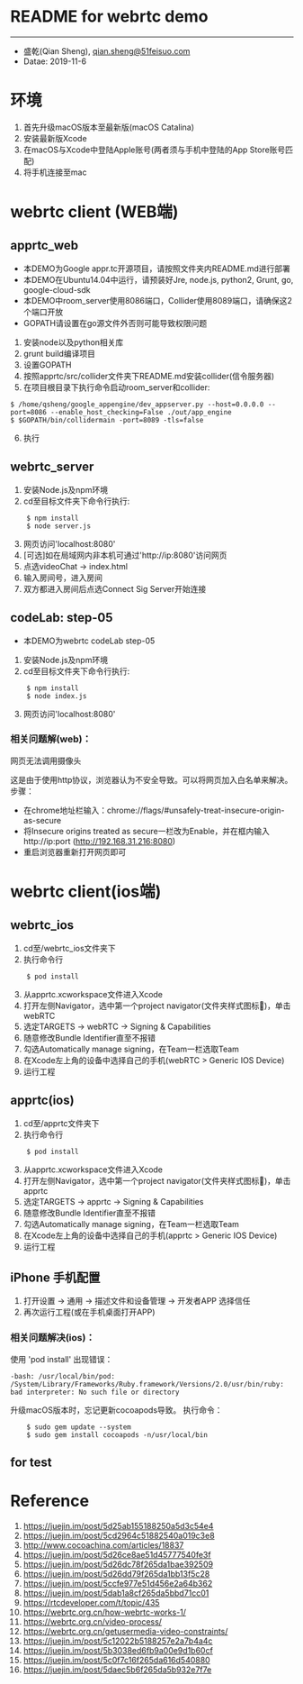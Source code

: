 # README for webrtc demo
---------------------------------------------------
- 盛乾(Qian Sheng), qian.sheng@51feisuo.com
- Datae: 2019-11-6

# 环境
1. 首先升级macOS版本至最新版(macOS Catalina)
2. 安装最新版Xcode
3. 在macOS与Xcode中登陆Apple账号(两者须与手机中登陆的App Store账号匹配)
4. 将手机连接至mac

# webrtc client (WEB端)
## apprtc_web
- 本DEMO为Google appr.tc开源项目，请按照文件夹内README.md进行部署
- 本DEMO在Ubuntu14.04中运行，请预装好Jre, node.js, python2, Grunt, go, google-cloud-sdk
- 本DEMO中room_server使用8086端口，Collider使用8089端口，请确保这2个端口开放
- GOPATH请设置在go源文件外否则可能导致权限问题
1. 安装node以及python相关库
2. grunt build编译项目
3. 设置GOPATH
4. 按照apprtc/src/collider文件夹下README.md安装collider(信令服务器)
5. 在项目根目录下执行命令启动room_server和collider:
```
$ /home/qsheng/google_appengine/dev_appserver.py --host=0.0.0.0 --port=8086 --enable_host_checking=False ./out/app_engine
$ $GOPATH/bin/collidermain -port=8089 -tls=false 
```
6. 执行
## webrtc_server
1. 安装Node.js及npm环境
2. cd至目标文件夹下命令行执行: 
```
    $ npm install
    $ node server.js
```
3. 网页访问'localhost:8080'
4. [可选]如在局域网内非本机可通过'http://ip:8080'访问网页
5. 点选videoChat -> index.html
6. 输入房间号，进入房间
7. 双方都进入房间后点选Connect Sig Server开始连接
## codeLab: step-05
- 本DEMO为webrtc codeLab step-05
1. 安装Node.js及npm环境
2. cd至目标文件夹下命令行执行: 
```
    $ npm install
    $ node index.js
```
3. 网页访问'localhost:8080'
### 相关问题解(web)：
网页无法调用摄像头

这是由于使用http协议，浏览器认为不安全导致。可以将网页加入白名单来解决。
步骤：
- 在chrome地址栏输入：chrome://flags/#unsafely-treat-insecure-origin-as-secure
- 将Insecure origins treated as secure一栏改为Enable，并在框内输入http://ip:port (http://192.168.31.216:8080)
- 重启浏览器重新打开网页即可

# webrtc client(ios端)
## webrtc_ios
1. cd至/webrtc_ios文件夹下
2. 执行命令行
```
    $ pod install
```
3. 从apprtc.xcworkspace文件进入Xcode
4. 打开左侧Navigator，选中第一个project navigator(文件夹样式图标📁)，单击webRTC
5. 选定TARGETS -> webRTC -> Signing & Capabilities
6. 随意修改Bundle Identifier直至不报错
7. 勾选Automatically manage signing，在Team一栏选取Team
8. 在Xcode左上角的设备中选择自己的手机(webRTC > Generic IOS Device)
9. 运行工程
## apprtc(ios)
1. cd至/apprtc文件夹下
2. 执行命令行
```
    $ pod install
```
3. 从apprtc.xcworkspace文件进入Xcode
4. 打开左侧Navigator，选中第一个project navigator(文件夹样式图标📁)，单击apprtc
5. 选定TARGETS -> apprtc -> Signing & Capabilities
6. 随意修改Bundle Identifier直至不报错
7. 勾选Automatically manage signing，在Team一栏选取Team
8. 在Xcode左上角的设备中选择自己的手机(apprtc > Generic IOS Device)
9. 运行工程
## iPhone 手机配置
1. 打开设置 -> 通用 -> 描述文件和设备管理 -> 开发者APP 选择信任
2. 再次运行工程(或在手机桌面打开APP)

### 相关问题解决(ios)：
使用 'pod install' 出现错误：
```
-bash: /usr/local/bin/pod: /System/Library/Frameworks/Ruby.framework/Versions/2.0/usr/bin/ruby: bad interpreter: No such file or directory
```

升级macOS版本时，忘记更新cocoapods导致。
执行命令：
```
    $ sudo gem update --system
    $ sudo gem install cocoapods -n/usr/local/bin
```
## for test


# Reference
1. https://juejin.im/post/5d25ab155188250a5d3c54e4
2. https://juejin.im/post/5cd2964c51882540a019c3e8
3. http://www.cocoachina.com/articles/18837
4. https://juejin.im/post/5d26ce8ae51d45777540fe3f
5. https://juejin.im/post/5d26dc78f265da1bae392509
6. https://juejin.im/post/5d26dd79f265da1bb13f5c28
7. https://juejin.im/post/5ccfe977e51d456e2a64b362
8. https://juejin.im/post/5dab1a8cf265da5bbd71cc01
9. https://rtcdeveloper.com/t/topic/435
10. https://webrtc.org.cn/how-webrtc-works-1/
11. https://webrtc.org.cn/video-process/
12. https://webrtc.org.cn/getusermedia-video-constraints/
13. https://juejin.im/post/5c12022b5188257e2a7b4a4c
14. https://juejin.im/post/5b3038ed6fb9a00e9d1b60cf
15. https://juejin.im/post/5c0f7c16f265da616d540880
16. https://juejin.im/post/5daec5b6f265da5b932e7f7e
